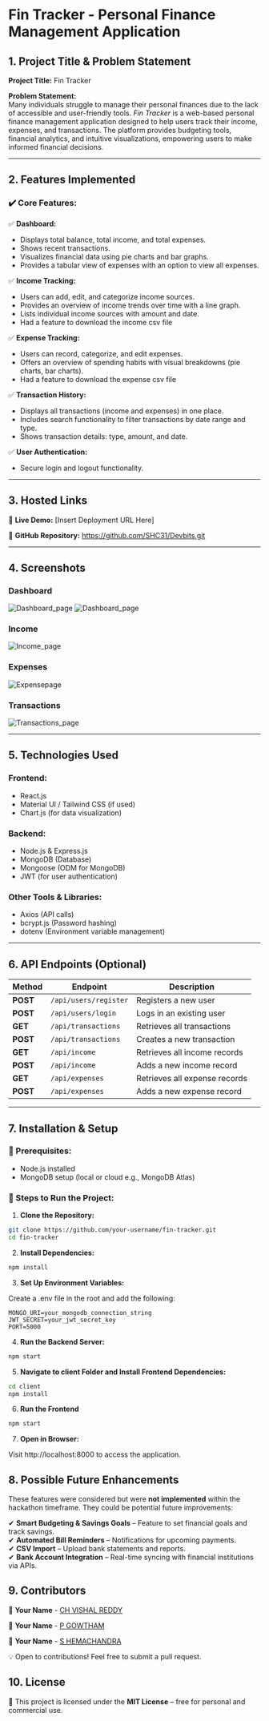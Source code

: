 

 # **Fin Tracker - Personal Finance Management Application**  

## **1. Project Title & Problem Statement**  

**Project Title:** Fin Tracker  

**Problem Statement:**  
Many individuals struggle to manage their personal finances due to the lack of accessible and user-friendly tools. *Fin Tracker* is a web-based personal finance management application designed to help users track their income, expenses, and transactions. The platform provides budgeting tools, financial analytics, and intuitive visualizations, empowering users to make informed financial decisions.  

---

## **2. Features Implemented**  

### **✔️ Core Features:**  

✅ **Dashboard:**  
- Displays total balance, total income, and total expenses.  
- Shows recent transactions.  
- Visualizes financial data using pie charts and bar graphs.  
- Provides a tabular view of expenses with an option to view all expenses.  

✅ **Income Tracking:**  
- Users can add, edit, and categorize income sources.  
- Provides an overview of income trends over time with a line graph.  
- Lists individual income sources with amount and date.  
- Had a feature to download the income csv file

✅ **Expense Tracking:**  
- Users can record, categorize, and edit expenses.  
- Offers an overview of spending habits with visual breakdowns (pie charts, bar charts).  
- Had a feature to download the expense csv file


✅ **Transaction History:**  
- Displays all transactions (income and expenses) in one place.  
- Includes search functionality to filter transactions by date range and type.  
- Shows transaction details: type, amount, and date.  

✅ **User Authentication:**  
- Secure login and logout functionality.  

---

## **3. Hosted Links**  

🚀 **Live Demo:** [Insert Deployment URL Here]  

🔗 **GitHub Repository:** https://github.com/SHC31/Devbits.git


---

## **4. Screenshots**  

### **Dashboard**  
![Dashboard_page](https://github.com/user-attachments/assets/f75af79d-fa7d-4a28-9a7e-0dc34a0c2b15)
![Dashboard_page](https://github.com/user-attachments/assets/b5d965fd-5586-4d89-811d-73da473776b9)


### **Income**  
![Income_page](https://github.com/user-attachments/assets/1259cb40-315e-400e-9c5e-0469d6cf50e0)


### **Expenses**
![Expensepage](https://github.com/user-attachments/assets/e7c9ba02-1fa5-4ac2-8f26-5822dca3dc48)


### **Transactions**  
![Transactions_page](https://github.com/user-attachments/assets/39353591-6d21-40b6-9a85-cbbae9ccd511)


---

## **5. Technologies Used**  

### **Frontend:**  
- React.js  
- Material UI / Tailwind CSS (if used)  
- Chart.js (for data visualization)  

### **Backend:**  
- Node.js & Express.js  
- MongoDB (Database)  
- Mongoose (ODM for MongoDB)  
- JWT (for user authentication)  

### **Other Tools & Libraries:**  
- Axios (API calls)  
- bcrypt.js (Password hashing)  
- dotenv (Environment variable management)  

---

## **6. API Endpoints (Optional)**  

| Method | Endpoint | Description |  
|--------|----------|-------------|  
| **POST** | `/api/users/register` | Registers a new user |  
| **POST** | `/api/users/login` | Logs in an existing user |  
| **GET** | `/api/transactions` | Retrieves all transactions |  
| **POST** | `/api/transactions` | Creates a new transaction |  
| **GET** | `/api/income` | Retrieves all income records |  
| **POST** | `/api/income` | Adds a new income record |  
| **GET** | `/api/expenses` | Retrieves all expense records |  
| **POST** | `/api/expenses` | Adds a new expense record |  

---

## **7. Installation & Setup**  

### **🔧 Prerequisites:**  
- Node.js installed  
- MongoDB setup (local or cloud e.g., MongoDB Atlas)  

### **📌 Steps to Run the Project:**  

1. **Clone the Repository:**  
```bash
git clone https://github.com/your-username/fin-tracker.git
cd fin-tracker

```
2. **Install Dependencies:**

```bash
npm install
```
3. **Set Up Environment Variables:**

  Create a .env file in the root and add the following:

  ```plaintext
  MONGO_URI=your_mongodb_connection_string
JWT_SECRET=your_jwt_secret_key
PORT=5000
```
4. **Run the Backend Server:**
```bash
npm start
```
5. **Navigate to client Folder and Install Frontend Dependencies:**
```bash
cd client
npm install
```
6. **Run the Frontend**
```bash 
npm start
```
7. **Open in Browser:**

Visit http://localhost:8000 to access the application.

## **8. Possible Future Enhancements**  

These features were considered but were **not implemented** within the hackathon timeframe. They could be potential future improvements:  

✔ **Smart Budgeting & Savings Goals** – Feature to set financial goals and track savings.  
✔ **Automated Bill Reminders** – Notifications for upcoming payments.  
✔ **CSV Import** – Upload bank statements and  reports.  
✔ **Bank Account Integration** – Real-time syncing with financial institutions via APIs.  

## **9. Contributors**  

👤 **Your Name** - [CH VISHAL REDDY](https://github.com/CHINTHIREDDYVISHALREDDY)  

👤 **Your Name** - [P GOWTHAM](https://github.com/Gowtham-Palli)  

👤 **Your Name** - [S HEMACHANDRA](https://github.com/SHC31)  


💡 Open to contributions! Feel free to submit a pull request.  

## **10. License**  

📜 This project is licensed under the **MIT License** – free for personal and commercial use.  




